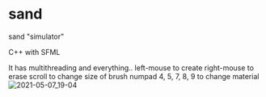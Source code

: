 # sand
sand "simulator"

C++ with SFML

It has multithreading and everything..
left-mouse to create
right-mouse to erase
scroll to change size of brush
numpad 4, 5, 7, 8, 9 to change material
![2021-05-07_19-04](https://user-images.githubusercontent.com/20531317/117484210-142e4100-af67-11eb-91fb-98898fe798d3.png)
